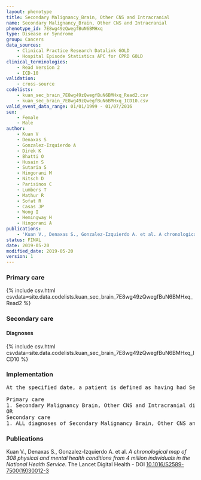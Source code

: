 ```yaml
---
layout: phenotype
title: Secondary Malignancy_Brain, Other CNS and Intracranial
name: Secondary Malignancy_Brain, Other CNS and Intracranial
phenotype_id: 7E8wg49zQwegfBuN6BMHxq 
type: Disease or Syndrome
group: Cancers
data_sources: 
    - Clinical Practice Research Datalink GOLD
    - Hospital Episode Statistics APC for CPRD GOLD
clinical_terminologies: 
    - Read Version 2
    - ICD-10
validation: 
    - cross-source
codelists: 
    - kuan_sec_brain_7E8wg49zQwegfBuN6BMHxq_Read2.csv
    - kuan_sec_brain_7E8wg49zQwegfBuN6BMHxq_ICD10.csv
valid_event_data_range: 01/01/1999 - 01/07/2016
sex: 
    - Female
    - Male
author: 
    - Kuan V
    - Denaxas S
    - Gonzalez-Izquierdo A
    - Direk K
    - Bhatti O
    - Husain S
    - Sutaria S
    - Hingorani M
    - Nitsch D
    - Parisinos C
    - Lumbers T
    - Mathur R
    - Sofat R
    - Casas JP
    - Wong I
    - Hemingway H
    - Hingorani A
publications: 
    - 'Kuan V., Denaxas S., Gonzalez-Izquierdo A. et al. A chronological map of 308 physical and mental health conditions from 4 million individuals in the National Health Service. The Lancet Digital Health - DOI: 10.1016/S2589-7500(19)30012-3' 
status: FINAL
date: 2019-05-20
modified_date: 2019-05-20
version: 1
---
```

### Primary care 
{% include csv.html csvdata=site.data.codelists.kuan_sec_brain_7E8wg49zQwegfBuN6BMHxq_Read2 %}
### Secondary care 
#### Diagnoses 
{% include csv.html csvdata=site.data.codelists.kuan_sec_brain_7E8wg49zQwegfBuN6BMHxq_ICD10 %}
### Implementation 
<pre>At the specified date, a patient is defined as having had Secondary Malignancy Brain, Other CNS and Intracranial IF they meet the criteria for any of the following on or before the specified date. The earliest date on which the individual meets any of the following criteria on or before the specified date is defined as the first event date:

Primary care
1. Secondary Malignancy Brain, Other CNS and Intracranial diagnosis or history of diagnosis during a consultation 
OR
Secondary care
1. ALL diagnoses of Secondary Malignancy Brain, Other CNS and Intracranial or history of diagnosis during a hospitalization</pre> 
 
### Publications 
Kuan V., Denaxas S., Gonzalez-Izquierdo A. et al. _A chronological map of 308 physical and mental health conditions from 4 million individuals in the National Health Service_. The Lancet Digital Health - DOI <a href='https://www.thelancet.com/journals/landig/article/PIIS2589-7500(19)30012-3/fulltext'>10.1016/S2589-7500(19)30012-3</a>